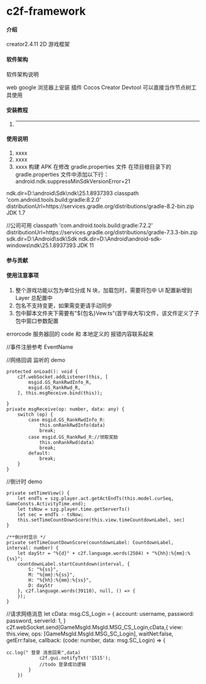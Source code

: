 # c2f-framework

#### 介绍

creator2.4.11 2D 游戏框架

#### 软件架构

软件架构说明

web google 浏览器上安装 插件 Cocos Creator Devtool 可以直接当作节点树工具使用

#### 安装教程

1. ***

#### 使用说明

1. xxxx
2. xxxx
3. xxxx
   构建 APK
   在修改 gradle.properties 文件
   在项目根目录下的 gradle.properties 文件中添加以下行：
   android.ndk.suppressMinSdkVersionError=21

ndk.dir=D\:\\android\\Sdk\\ndk\\25.1.8937393
classpath 'com.android.tools.build:gradle:8.2.0'
distributionUrl=https\://services.gradle.org/distributions/gradle-8.2-bin.zip
JDK 1.7

//公司可用
classpath 'com.android.tools.build:gradle:7.2.2'
distributionUrl=https\://services.gradle.org/distributions/gradle-7.3.3-bin.zip
sdk.dir=D\:\\Android\\sdk\\Sdk
ndk.dir=D\:\\Android\\android-sdk-windows\\ndk\\25.1.8937393
JDK 11

#### 参与贡献

#### 使用注意事项

1. 整个游戏功能以包为单位分成 N 块，加载包时，需要将包中 UI 配置新增到 Layer 总配置中
2. 包名不支持变更，如果需变更请手动同步
3. 包中脚本文件夹下需要有"${包名}Vew.ts"(首字母大写)文件，该文件定义了子包中窗口参数配置

errorcode 服务器回的 code 和 本地定义的 报错内容联系起来

//事件注册参考 EventName

//网络回调 监听的 demo

    protected onLoad(): void {
        c2f.webSocket.addListener(this, [
            msgid.GS_RankRwdInfo_R,
            msgid.GS_RankRwd_R,
        ], this.msgReceive.bind(this));

    }
    private msgReceive(op: number, data: any) {
        switch (op) {
            case msgid.GS_RankRwdInfo_R:
                this.onRankRwdInfo(data)
                break;
            case msgid.GS_RankRwd_R://领取奖励
                this.onRankRwd(data)
                break;
            default:
                break;
        }
    }

//倒计时 demo

    private setTimeView() {
        let endTs = szg.player.act.getActEndTs(this.model.curSeq, GameConsts.ActivityTime.end);
        let tsNow = szg.player.time.getServerTs()
        let sec = endTs - tsNow;
        this.setTimeCountDownScore(this.view.timeCountdownLabel, sec)
    }

    /**倒计时显示 */
    private setTimeCountDownScore(countdownLabel: CountdownLabel, interval: number) {
        let dayStr = "%{d}" + c2f.language.words(2504) + "%{hh}:%{mm}:%{ss}";
        countdownLabel.startCountdown(interval, {
            S: "%{ss}",
            M: "%{mm}:%{ss}",
            H: "%{hh}:%{mm}:%{ss}",
            D: dayStr
        }, c2f.language.words(39110), null, () => {
        });
    }

//请求网络消息
let cData: msg.CS_Login = {
account: username,
password: password,
serverId: 1,
}
c2f.webSocket.send(GameMsgId.MsgId.MSG_CS_Login,cData,{
view: this.view,
ops: [GameMsgId.MsgId.MSG_SC_Login],
waitNet:false,
getErr:false,
callback: (code: number, data: msg.SC_Login) => {

    cc.log(" 登录 消息回来",data)
                c2f.gui.notifyTxt('1515');
                //todo 登录成功逻辑
            }
        })
